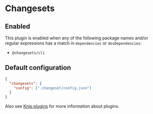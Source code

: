 # Changesets

## Enabled

This plugin is enabled when any of the following package names and/or regular expressions has a match in `dependencies`
or `devDependencies`:

- `@changesets/cli`

## Default configuration

```json
{
  "changesets": {
    "config": [".changeset/config.json"]
  }
}
```

Also see [Knip plugins][1] for more information about plugins.

[1]: https://github.com/webpro/knip/blob/main/README.md#plugins
